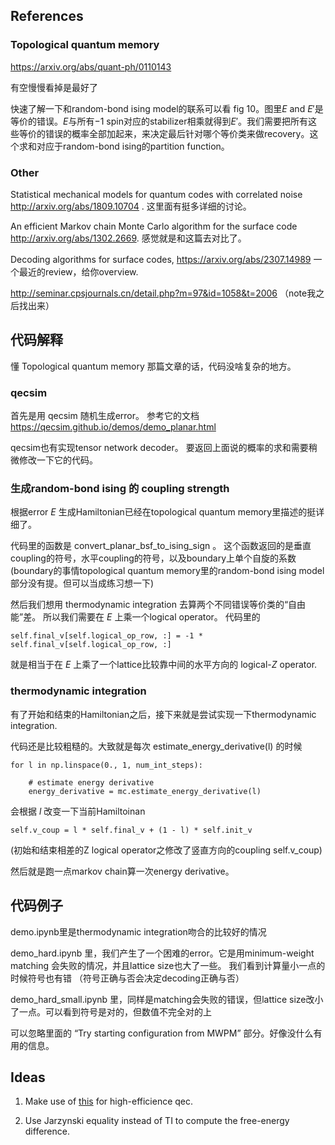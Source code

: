 ## References

### Topological quantum memory
https://arxiv.org/abs/quant-ph/0110143

有空慢慢看掉是最好了

快速了解一下和random-bond ising model的联系可以看 fig 10。图里$E$ and $E'$是等价的错误。$E$与所有$-1$ spin对应的stabilizer相乘就得到$E'$。我们需要把所有这些等价的错误的概率全部加起来，来决定最后针对哪个等价类来做recovery。这个求和对应于random-bond ising的partition function。

### Other
Statistical mechanical models for quantum codes with correlated noise http://arxiv.org/abs/1809.10704 . 这里面有挺多详细的讨论。

An efficient Markov chain Monte Carlo algorithm for the surface code http://arxiv.org/abs/1302.2669.
感觉就是和这篇去对比了。

Decoding algorithms for surface codes, https://arxiv.org/abs/2307.14989 一个最近的review，给你overview. 

http://seminar.cpsjournals.cn/detail.php?m=97&id=1058&t=2006 （note我之后找出来）


## 代码解释

懂 Topological quantum memory 那篇文章的话，代码没啥复杂的地方。

### qecsim

首先是用 qecsim 随机生成error。 参考它的文档 https://qecsim.github.io/demos/demo_planar.html

qecsim也有实现tensor network decoder。 要返回上面说的概率的求和需要稍微修改一下它的代码。

### 生成random-bond ising 的 coupling strength
根据error $E$ 生成Hamiltonian已经在topological quantum memory里描述的挺详细了。

代码里的函数是 convert_planar_bsf_to_ising_sign 。 这个函数返回的是垂直coupling的符号，水平coupling的符号，以及boundary上单个自旋的系数 (boundary的事情topological quantum memory里的random-bond ising model部分没有提。但可以当成练习想一下)

然后我们想用 thermodynamic integration 去算两个不同错误等价类的“自由能”差。
所以我们需要在 $E$ 上乘一个logical operator。
代码里的
```
self.final_v[self.logical_op_row, :] = -1 * self.final_v[self.logical_op_row, :]
```
就是相当于在 $E$ 上乘了一个lattice比较靠中间的水平方向的 logical-$Z$ operator.

### thermodynamic integration

有了开始和结束的Hamiltonian之后，接下来就是尝试实现一下thermodynamic integration.

代码还是比较粗糙的。大致就是每次 estimate_energy_derivative(l) 的时候
```
for l in np.linspace(0., 1, num_int_steps):

    # estimate energy derivative
    energy_derivative = mc.estimate_energy_derivative(l)
```

会根据 $l$ 改变一下当前Hamiltoinan
```
self.v_coup = l * self.final_v + (1 - l) * self.init_v
```
(初始和结束相差的Z logical operator之修改了竖直方向的coupling self.v_coup)

然后就是跑一点markov chain算一次energy derivative。

## 代码例子

demo.ipynb里是thermodynamic integration吻合的比较好的情况

demo_hard.ipynb 里，我们产生了一个困难的error。它是用minimum-weight matching 会失败的情况，并且lattice size也大了一些。 我们看到计算量小一点的时候符号也有错
（符号正确与否会决定decoding正确与否）

demo_hard_small.ipynb 里，同样是matching会失败的错误，但lattice size改小了一点。可以看到符号是对的，但数值不完全对的上

可以忽略里面的 “Try starting configuration from MWPM” 部分。好像没什么有用的信息。

## Ideas 

1. Make use of [this](https://arxiv.org/abs/1401.1084) for high-efficience qec. 

2. Use Jarzynski equality instead of TI to compute the free-energy difference. 







